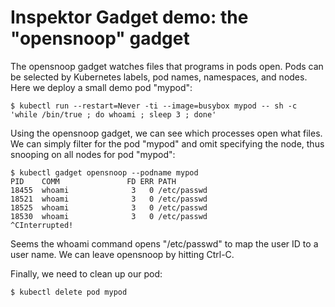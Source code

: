# Inspektor Gadget demo: the "opensnoop" gadget

The opensnoop gadget watches files that programs in pods open.
Pods can be selected by Kubernetes labels, pod names, namespaces, and nodes.
Here we deploy a small demo pod "mypod":

```
$ kubectl run --restart=Never -ti --image=busybox mypod -- sh -c 'while /bin/true ; do whoami ; sleep 3 ; done'
```

Using the opensnoop gadget, we can see which processes open what files.
We can simply filter for the pod "mypod" and omit specifying the node,
thus snooping on all nodes for pod "mypod":

```
$ kubectl gadget opensnoop --podname mypod
PID    COMM               FD ERR PATH
18455  whoami              3   0 /etc/passwd
18521  whoami              3   0 /etc/passwd
18525  whoami              3   0 /etc/passwd
18530  whoami              3   0 /etc/passwd
^CInterrupted!
```

Seems the whoami command opens "/etc/passwd" to map the user ID to a user name.
We can leave opensnoop by hitting Ctrl-C.

Finally, we need to clean up our pod:

```
$ kubectl delete pod mypod
```

